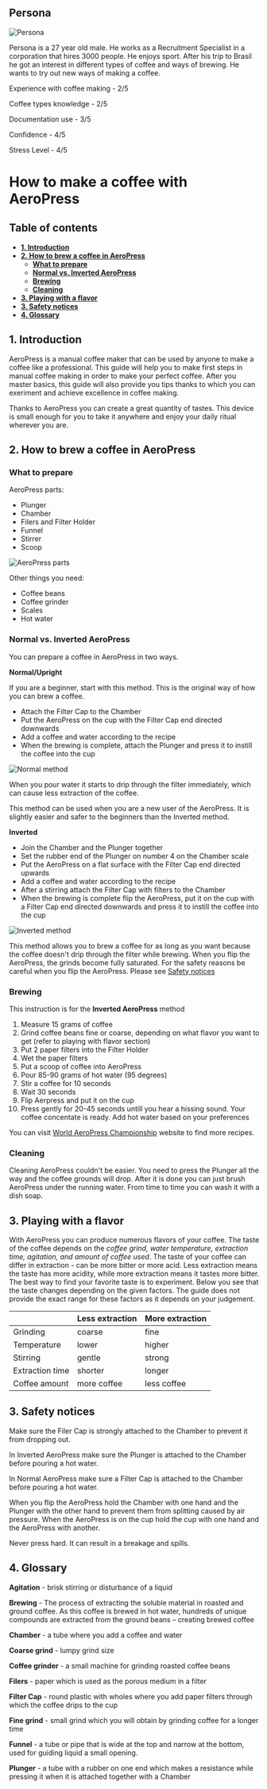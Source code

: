 ## Persona
![Persona](./persona.jpg)

Persona is a 27 year old male. He works as a Recruitment Specialist in a corporation that hires 3000 people. He enjoys sport.  After his trip to Brasil he got an interest in different types of coffee and ways of brewing. He wants to try out new ways of making a coffee. 

Experience with coffee making - 2/5 

Coffee types knowledge - 2/5

Documentation use - 3/5

Confidence - 4/5

Stress Level - 4/5


# How to make a coffee with AeroPress
## Table of contents

  - [**1. Introduction**](#1-introduction)
  - [**2. How to brew a coffee in AeroPress**](#2-how-to-brew-a-coffee-in-aeropress)
    - [**What to prepare**](#what-to-prepare)
    - [**Normal vs. Inverted AeroPress**](#normal-vs-inverted-aeropress)
    - [**Brewing**](#brewing)
    - [**Cleaning**](#cleaning)
  - [**3. Playing with a flavor**](#3-playing-with-a-flavor)
  - [**3. Safety notices**](#3-safety-notices)
  - [**4. Glossary**](#4-glossary)


 


## **1. Introduction**

AeroPress is a manual coffee maker that can be used by anyone to make a coffee like a professional. This guide will help you to make first steps in manual coffee making in order to make your perfect coffee. After you master basics, this guide will also provide you tips thanks to which you can exeriment and  achieve excellence in coffee making.

Thanks to AeroPress you can create a great quantity of tastes. This device is small enough for you to take it anywhere and enjoy your daily ritual wherever you are.

## **2. How to brew a coffee in AeroPress**

### **What to prepare**

AeroPress parts:
- Plunger
- Chamber
- Filers and Filter Holder
- Funnel
- Stirrer
- Scoop

![AeroPress parts](./Aeropress.jpg)

Other things you need: 
 - Coffee beans 
- Coffee grinder 
- Scales 
- Hot water

### **Normal vs. Inverted AeroPress** 
You can prepare a coffee in AeroPress in two ways.

**Normal/Upright** 

If you are a beginner, start with this method. This is the original way of how you can brew a coffee.
- Attach the Filter Cap to the Chamber
- Put the AeroPress on the cup with the Filter Cap end directed downwards
- Add a coffee and water according to the recipe
- When the brewing is complete, attach the Plunger and press it to instill the coffee into the cup

![Normal method](./AeroPress-Original-Coffee-Maker_700x.jpg)

When you pour water it starts to drip through the filter immediately, which can cause less extraction of the coffee.

This method can be used when you are a new user of the AeroPress. It is slightly easier and safer to the beginners than the Inverted method.


**Inverted**

- Join the Chamber and the Plunger together
- Set the rubber end of the Plunger on number 4 on the Chamber scale
- Put the AeroPress on a flat surface with the Filter Cap end directed upwards
- Add a coffee and water according to the recipe
- After a stirring attach the Filter Cap with filters to the Chamber
- When the brewing is complete flip the AeroPress, put it on the cup with a Filter Cap end directed downwards and press it to instill the coffee into the cup

![Inverted method](./inverted_aeropress.jpeg)

This method allows you to brew a coffee for as long as you want because the coffee doesn't drip through the filter while brewing. When you flip the AeroPress, the grinds become fully saturated. For the safety reasons be careful when you flip the AeroPress. Please see  [Safety notices](##Safety-notices) 

### **Brewing**
This instruction is for the **Inverted AeroPress** method
1. Measure 15 grams of coffee
2. Grind coffee beans fine or coarse, depending on what flavor you want to get (refer to playing with flavor section)
3. Put 2 paper filters into the Filter Holder
4. Wet the paper filters
5. Put a scoop of coffee into AeroPress
6. Pour 85-90 grams of hot water (95 degrees) 
7. Stir a coffee for 10 seconds
8. Wait 30 seconds
9. Flip Aerpress and put it on the cup
10. Press gently for 20-45 seconds untill you hear a hissing sound. Your coffee concentate is ready. Add hot water based on your preferences

You can visit [World AeroPress Championship](https://aeropress.com/pages/wac-recipes) website to find more recipes.
### **Cleaning**

Cleaning AeroPress couldn't be easier. You need to press the Plunger all the way and the coffee grounds will drop. After it is done you can just brush AeroPress under the running water. From time to time you can wash it with a dish soap.


## **3. Playing with a flavor**

With AeroPress you can produce numerous flavors of your coffee. The taste of the coffee depends on the *coffee grind, water temperature, extraction time, agitation, and amount of coffee used*. The taste of your coffee can differ in extraction - can be more bitter or more acid. Less extraction means the taste has more acidity, while more extraction means it tastes more bitter. The best way to find your favorite taste is to experiment. Below you see that the taste changes depending on the given factors. The guide does not provide the exact range for these factors as it depends on your judgement.

|            | Less extraction | More extraction |
|------------|----|-----------------|
| Grinding |	coarse	      | fine             |
|Temperature |	lower		|		 	higher|
|Stirring	|gentle			|		strong				
Extraction time |	shorter	|				longer
Coffee amount|	more coffee	|			less coffee



## **3. Safety notices**

Make sure the Filer Cap is strongly attached to the Chamber to prevent it from dropping out. 

In Inverted AeroPress make sure the Plunger is attached to the Chamber before pouring a hot water.

In Normal AeroPress make sure a Filter Cap is attached to the Chamber before pouring a hot water.

When you flip the AeroPress hold the Chamber with one hand and the Plunger with the other hand to prevent them from splitting caused by air pressure. When the AeroPress is on the cup hold the cup with one hand and the AeroPress with another.

Never press hard. It can result in a breakage and spills.



## **4. Glossary**

**Agitation** - brisk stirring or disturbance of a liquid

**Brewing** - The process of extracting the soluble material in roasted and ground coffee. As this coffee is brewed in hot water, hundreds of unique compounds are extracted from the ground beans – creating brewed coffee

**Chamber** - a tube where you add a coffee and water

**Coarse grind** - lumpy grind size 

**Coffee grinder** - a small machine for grinding roasted coffee beans

**Filers** - paper which is used as the porous medium in a filter

**Filter Cap** - round plastic with wholes where you add paper filters through which the coffee drips to the cup 

**Fine grind** -  small grind which you will obtain by grinding coffee for a longer time

**Funnel** - a tube or pipe that is wide at the top and narrow at the bottom, used for guiding liquid a small opening.

**Plunger** - a tube with a rubber on one end which makes a resistance while pressing it when it is attached together with a Chamber



